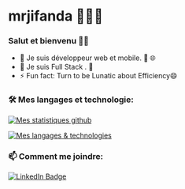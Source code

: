 # mrjifanda 👨🏽‍💻

### Salut et bienvenu 🙂👋


- 🔭 Je suis développeur web et mobile. :iphone: :globe_with_meridians:
- 🌱 Je suis Full Stack . :satellite:
- ⚡ Fun fact: Turn to be Lunatic about Efficiency😄

<h3 align="left">🛠&nbsp;Mes langages et technologie:</h3>

[![Mes statistiques github](https://github-readme-stats.vercel.app/api?username=mrnjifanda&count_private=true&show_icons=true&theme=dark)](https://github.com/xaster-Kies/github-readme-stats)

[![Mes langages & technologies](https://github-readme-stats.vercel.app/api/top-langs/?username=mrnjifanda&layout=compact&hide=html,css&theme=dark)](https://github.com/mrnjifanda/github-readme-stats)

<h3 align="left">📫&nbsp;Comment me joindre:</h3>
 
[![LinkedIn Badge](https://img.shields.io/badge/linkedin--%23316dca?style=for-the-badge&logo=linkedin&logoColor=white)](https://au.linkedin.com/in/njifanda)
